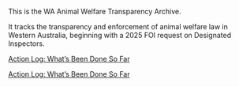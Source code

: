 This is the WA Animal Welfare Transparency Archive.

It tracks the transparency and enforcement of animal welfare law in Western Australia, beginning with a 2025 FOI request on Designated Inspectors.

<p><a href="action-log.html">Action Log: What’s Been Done So Far</a></p>

[Action Log: What’s Been Done So Far](action-log.html)
